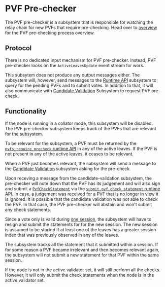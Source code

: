 # PVF Pre-checker

The PVF pre-checker is a subsystem that is responsible for watching the relay chain for new PVFs that require pre-checking. Head over to [overview] for the PVF pre-checking process overview.

## Protocol

There is no dedicated input mechanism for PVF pre-checker. Instead, PVF pre-checker looks on the `ActiveLeavesUpdate` event stream for work.

This subsytem does not produce any output messages either. The subsystem will, however, send messages to the [Runtime API] subsystem to query for the pending PVFs and to submit votes. In addition to that, it will also communicate with [Candidate Validation] Subsystem to request PVF pre-check.

## Functionality

If the node is running in a collator mode, this subsystem will be disabled. The PVF pre-checker subsystem keeps track of the PVFs that are relevant for the subsystem. 

To be relevant for the subsystem, a PVF must be returned by the [`pvfs_require_precheck` runtime API][PVF pre-checking runtime API] in any of the active leaves. If the PVF is not present in any of the active leaves, it ceases to be relevant.

When a PVF just becomes relevant, the subsystem will send a message to the [Candidate Validation] subsystem asking for the pre-check.

Upon receving a message from the candidate-validation subsystem, the pre-checker will note down that the PVF has its judgement and will also sign and submit a [`PvfCheckStatement`][PvfCheckStatement] via the [`submit_pvf_check_statement` runtime API][PVF pre-checking runtime API]. In case, a judgement was received for a PVF that is no longer in view it is ignored. It is possible that the candidate validation was not able to check the PVF. In that case, the PVF pre-checker will abstain and won't submit any check statements.

Since a vote only is valid during [one session][overview], the subsystem will have to resign and submit the statements for for the new session. The new session is assumed to be started if at least one of the leaves has a greater session index that was previously observed in any of the leaves.

The subsystem tracks all the statement that it submitted within a session. If for some reason a PVF became irrelevant and then becomes relevant again, the subsystem will not submit a new statement for that PVF within the same session.

If the node is not in the active validator set, it will still perform all the checks. However, it will only submit the check statements when the node is in the active validator set.

[overview]: ../../pvf-prechecking.md
[Runtime API]: runtime-api.md
[PVF pre-checking runtime API]: ../../runtime-api/pvf-prechecking.md
[Candidate Validation]: candidate-validation.md
[PvfCheckStatement]: ../../types/pvf-prechecking.md#pvfcheckstatement

